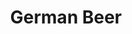 ---
title: German Beer
category: Europe
image: /assets/list_images/placeholder.png
maps_url: https://maps.app.goo.gl/QdrEC7pqpY5BYqzh7
---
